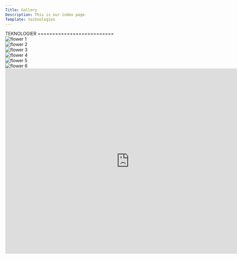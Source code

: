 ```yaml
---
Title: Gallery
Description: This is our index page.
Template: technologies
---
```

<div class="line"></div>
TEKNOLOGIER
==========================


<main class="gallery-main">
    <div ><a style="text-decoration:none;" href="image/blomma_1.jpg"><picture>
            <source media="(min-width: 668px)" srcset="image/blomma_1.jpg?w=400&h=400&stretch">
            <source media="(min-width: 350px)" srcset="image/blomma_1.jpg?w=260&h=260&stretch">
            <img src="image/blomma_1.jpg?w=375" alt="flower 1">
        </picture>
    </a></div>
    <div ><a style="text-decoration:none;" href="image/blomma_2.jpg"><picture>
            <source media="(min-width: 668px)" srcset="image/blomma_2.jpg?w=400&h=400&stretch">
            <source media="(min-width: 350px)" srcset="image/blomma_2.jpg?w=260&h=260&stretch">
            <img src="image/blomma_2.jpg?w=375" alt="flower 2">
        </picture>
    </a></div>
    <div ><a style="text-decoration:none;" href="image/blomma_3.jpg"><picture>
            <source media="(min-width: 668px)" srcset="image/blomma_3.jpg?w=400&h=400&stretch">
            <source media="(min-width: 350px)" srcset="image/blomma_3.jpg?w=260&h=260&stretch">
            <img src="image/blomma_3.jpg?w=375" alt="flower 3">
        </picture>
    </a></div>
    <div ><a style="text-decoration:none;" href="image/blomma_4.jpg"><picture>
            <source media="(min-width: 668px)" srcset="image/blomma_4.jpg?w=400&h=400&stretch">
            <source media="(min-width: 350px)" srcset="image/blomma_4.jpg?w=260&h=260&stretch">
            <img src="image/blomma_4.jpg?w=375" alt="flower 4">
        </picture>
    </a></div>
    <div ><a style="text-decoration:none;" href="image/blomma_5.jpg"><picture>
            <source media="(min-width: 668px)" srcset="image/blomma_5.jpg?w=400&h=400&stretch">
            <source media="(min-width: 350px)" srcset="image/blomma_5.jpg?w=260&h=260&stretch">
            <img src="image/blomma_5.jpg?w=375" alt="flower 5">
        </picture>
    </a></div>
    <div ><a style="text-decoration:none;" href="image/blomma_6.jpg"><picture>
            <source media="(min-width: 668px)" srcset="image/blomma_6.jpg?w=400&h=400&stretch">
            <source media="(min-width: 350px)" srcset="image/blomma_6.jpg?w=260&h=260&stretch">
            <img src="image/blomma_6.jpg?w=375" alt="flower 6">
        </picture>
    </a></div>
</main>

<iframe class="youtube-clip" width="781" height="586" src="https://www.youtube.com/embed/VqB1uoDTdKM" title="DOOR STUCK! DOOR STUCK!" frameborder="0" allow="accelerometer; autoplay; clipboard-write; encrypted-media; gyroscope; picture-in-picture; web-share" allowfullscreen>

</iframe>

